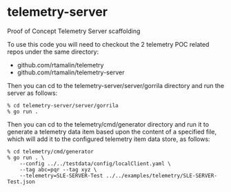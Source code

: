 # telemetry-server
Proof of Concept Telemetry Server scaffolding

To use this code you will need to checkout the 2 telemetry POC related
repos under the same directory:

* github.com/rtamalin/telemetry
* github.com/rtamalin/telemetry-server

Then you can cd to the telemetry-server/server/gorrila directory and run
the server as follows:
```
% cd telemetry-server/server/gorrila
% go run .
```

Then you can cd to the telemetry/cmd/generator directory and run it to
generate a telemetry data item based upon the content of a specified file,
which will add it to the configured telemetry item data store, as follows:

```
% cd telemetry/cmd/generator
% go run . \
    --config ../../testdata/config/localClient.yaml \
    --tag abc=pqr --tag xyz \
    --telemetry=SLE-SERVER-Test ../../examples/telemetry/SLE-SERVER-Test.json
```
